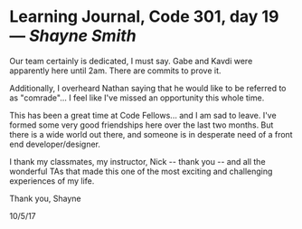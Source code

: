 # Learning Journal, Code 301, day 19 — *Shayne Smith*

Our team certainly is dedicated, I must say. Gabe and Kavdi were apparently here until 2am. There are commits to prove it.

Additionally, I overheard Nathan saying that he would like to be referred to as "comrade"... I feel like I've missed an opportunity this whole time.

This has been a great time at Code Fellows... and I am sad to leave. I've formed some very good friendships here over the last two months. But there is a wide world out there, and someone is in desperate need of a front end developer/designer.

I thank my classmates, my instructor, Nick -- thank you -- and all the wonderful TAs that made this one of the most exciting and challenging experiences of my life.

Thank you,
Shayne

10/5/17
